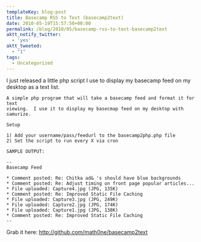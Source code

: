 ```yaml
---
templateKey: blog-post
title: Basecamp RSS to Text (basecamp2text)
date: 2010-05-19T15:57:50+00:00
permalink: /blog/2010/05/basecamp-rss-to-text-basecamp2text
aktt_notify_twitter:
  - 'yes'
aktt_tweeted:
  - "1"
tags:
  - Uncategorized
---
```

I just released a little php script I use to display my basecamp feed on my desktop as a text list.
  


    A simple php program that will take a basecamp feed and format it for text 
    viewing.  I use it to display my basecmap feed on my desktop with samurize.
    
    Setup
    
    1) Add your username/pass/feedurl to the basecamp2php.php file
    2) Set the script to run every X via cron
    
    SAMPLE OUTPUT:
    
    --
    Basecamp Feed
    
    * Comment posted: Re: Chitka ad& 's should have blue backgrounds
    * Comment posted: Re: Adjust timing on front page popular articles...
    * File uploaded: Capture4.jpg (JPG, 135K)
    * Comment posted: Re: Improved Static File Caching
    * File uploaded: Capture3.jpg (JPG, 249K)
    * File uploaded: Capture2.jpg (JPG, 174K)
    * File uploaded: Capture1.jpg (JPG, 138K)
    * Comment posted: Re: Improved Static File Caching
    --

Grab it here: <http://github.com/math0ne/basecamp2text>